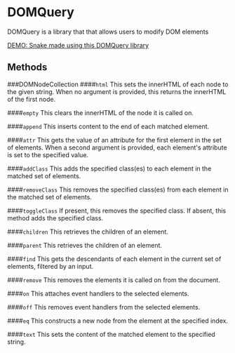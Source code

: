 # DOMQuery

DOMQuery is a library that that allows users to modify DOM elements

[DEMO: Snake made using this DOMQuery library](http://www.daviddipanfilo.com/DOMQuery/)

[gameplay]: (./img/snake_gameplay.png)

## Methods
###DOMNodeCollection
####`html`
This sets the innerHTML of each node to the given string.
When no argument is provided, this returns the innerHTML of the first node.

####`empty`
This clears the innerHTML of the node it is called on.

####`append`
This inserts content to the end of each matched element.

####`attr`
This gets the value of an attribute for the first element in the set of elements.
When a second argument is provided, each element's attribute is set to the specified value.

####`addClass`
This adds the specified class(es) to each element in the matched set of elements.

####`removeClass`
This removes the specified class(es) from each element in the matched set of elements.

####`toggleClass`
If present, this removes the specified class.  If absent, this method adds the specified class.

####`children`
This retrieves the children of an element.

####`parent`
This retrieves the children of an element.

####`find`
This gets the descendants of each element in the current set of elements, filtered by an input.

####`remove`
This removes the elements it is called on from the document.

####`on`
This attaches event handlers to the selected elements.

####`off`
This removes event handlers from the selected elements.

####`eq`
This constructs a new node from the element at the specified index.

####`text`
This sets the content of the matched element to the specified string.
